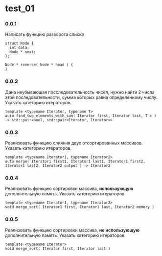 # test_01

### 0.0.1

Написать функцию разворота списка
```
struct Node {
  int data;
  Node * next;
};

Node * reverse( Node * head ) {
}
```
### 0.0.2
Дана неубывающая посследовательность чисел, нужно найти 2 числа этой последовательности, сумма которых равна определенному числу. Указать категорию итераторов.
```
template <typename Iterator, typename T>
auto find_two_elements_with_sum( Iterator first, Iterator last, T c )
-> std::pair<bool, std::pair<Iterator, Iterator>>
```
### 0.0.3
Реализовать функцию слияния двух отсортированных массивов. Указать категорию итераторов.
```
template <typename Iterator1, typename Iterator2>
auto merge( Iterator1 first1, Iterator1 last1, Iterator1 first2, Iterator1 last2, Iterator2 output ) -> Iterator2
```
### 0.0.4
Реализовать функцию сортировки массива, **использующую** дополнительную память. Указать категорию итераторов.
```
template <typename Iterator1, typename Iterator2>
void merge_sort( Iterator1 first, Iterator1 last, Iterator2 memory )
```
### 0.0.5
Реализовать функцию сортировки массива, **не использующую** дополнительную память. Указать категорию итераторов.
```
template <typename Iterator>
void merge_sort( Iterator first, Iterator last )
```
